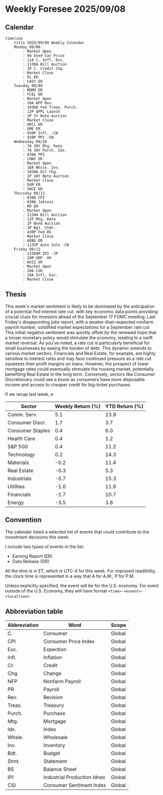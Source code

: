 # Weekly Foresee 2025/09/08

## Calendar

```mermaid
timeline
    title 2025/09/08 Weekly Calendar
    Monday 09/08
        : Market Open
        : 9A Used Car Price
        : 11A C. Infl. Exc.
        : 1130A Bill Auction
        : 3P C. Credit Chg.
        : Market Close
        : PL ER
        : CASY ER
    Tuesday 09/09
        : MOMO ER
        : FCEL ER
        : Market Open
        : 10A NFP Rev.
        : 1030A Fed Treas. Purch.
        : 12P APPL Launch
        : 1P 3Y Note Auction
        : Market Close
        : ORCL ER
        : GME ER 
        : 930P Infl. -CN
        : 930P PPI -CN
    Wednesday 09/10
        : 7A 30Y Mtg. Rate
        : 7A 30Y Purch. Idx.
        : 830A PPI
        : CHWY ER
        : Market Open
        : 10A Whsle. Inv.
        : 1030A Oil Chg.
        : 1P 10Y Note Auction
        : Market Close
        : OXM ER
        : VNCE ER
    Thursday 09/11
        : 830A CPI
        : 830A Jobless
        : KR ER
        : Market Open
        : 1130A Bill Auction
        : 12P Mtg. Rate
        : 1P Bond Auction
        : 2P Bgt. Stmt.
        : 430P Fed BS
        : Market Close
        : ADBE ER
        : 1135P Auto Sale -CN
    Friday 09/12
        : 1230AM IPI -JP
        : 2AM GDP -UK
        : HUIZ ER
        : Market Open
        : 10A CSR
        : 10A Infl. Exc.
        : Market Close
```

## Thesis

This week's market sentiment is likely to be dominated by the anticipation of a potential Fed interest rate cut, with key economic data points providing crucial clues for investors ahead of the September 17 FOMC meeting. Last Friday's disappointing jobs report, with a weaker-than-expected nonfarm payroll number, solidified market expectations for a September rate cut. This initial negative sentiment was quickly offset by the renewed hope that a looser monetary policy would stimulate the economy, leading to a swift market reversal.
As you've noted, a rate cut is particularly beneficial for small businesses by easing the burden of debt. This dynamic extends to various market sectors. Financials and Real Estate, for example, are highly sensitive to interest rates and may face continued pressure as a rate cut squeezes their profit margins on loans. However, the prospect of lower mortgage rates could eventually stimulate the housing market, potentially benefiting Real Estate in the long term. Conversely, sectors like Consumer Discretionary could see a boost as consumers have more disposable income and access to cheaper credit for big-ticket purchases.

If we recap last week, e

| Sector              | Weekly Return (%) | YTD Return (%) |
|---------------------|-------------------|---|
| Comm. Serv.         | 5.1               | 23.9 |
| Consumer Discr.     | 1.7               | 3.7 |
| Consumer Staples    | 0.4               | 6.0 |
| Health Care         | 0.4               | 1.2 |
| S&P 500             | 0.4               | 11.2 |
| Technology          | 0.2               | 14.3 | 
| Materials           | -0.2              | 11.4 |
| Real Estate         | -0.3              | 5.3 |
| Industrials         | -0.7              | 15.3 |
| Utilities           | -1.0              | 11.9 |
| Financials          | -1.7              | 10.7 |
| Energy              | -3.5              | 3.8 |



## Convention
The calendar listed a selected list of events that could contribute to the investment decisions this week.

I include two types of events in the list:
- Earning Report (ER)
- Data Release (DR)

All the time is in ET, which is UTC-4 for this week. For improved readibility, the clock time is represented in a way that A for A.M., P for P.M.

Unless explicitly specified, the event will be for the U.S. economy. For event outside of the U.S. Economy, they will have format `<time>-<evnent>-<localtion>`.

## Abbreviation table

| Abbreviation | Word | Scope |
| ------------ | ---- | ----- |
| C. | Consumer | Global |
| CPI | Consumer Price Index | Global |
| Exc. | Expection | Global |
| Infl. | Inflation | Global |
| Cr. | Credit | Global |
| Chg. | Change | Global |
| NFP | Nonfarm Payroll | Global |
| PR | Payroll | Global |
| Rev. | Revision | Global |
| Treas. | Treasury | Global |
| Purch. | Purchase | Global |
| Mtg. | Mortgage | Global |
| Idx. | Index | Global |
| Whsle. | Wholesale | Global |
| Inv. | Inventory | Global |
| Bdt. | Budget | Global |
| Stmt. | Statement | Global |
| BS | Balance Sheet | Global |
| IPI | Industrial Production Idnex | Global |
| CSI | Consumer Sentiment Index | Global |

